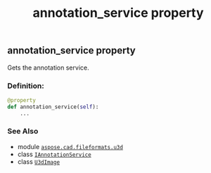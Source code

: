 ﻿---
title: annotation_service property
second_title: Aspose.CAD for Python via .NET API References
description: 
type: docs
weight: 110
url: /python-net/aspose.cad.fileformats.u3d/u3dimage/annotation_service/
is_root: false
---

## annotation_service property


Gets the annotation service.
### Definition:
```python
@property
def annotation_service(self):
    ...
```

### See Also
* module [`aspose.cad.fileformats.u3d`](../../)
* class [`IAnnotationService`](/cad/python-net/aspose.cad.annotations/iannotationservice)
* class [`U3dImage`](/cad/python-net/aspose.cad.fileformats.u3d/u3dimage)

